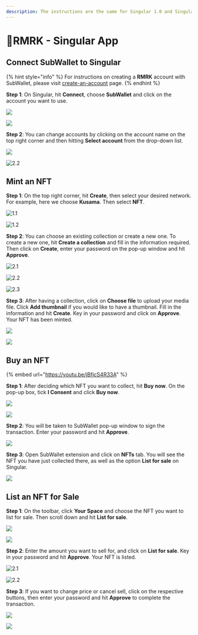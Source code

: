 ```yaml
---
description: The instructions are the same for Singular 1.0 and Singular 2.0.
---
```


# RMRK - Singular App

## Connect SubWallet to Singular

{% hint style="info" %}
For instructions on creating a **RMRK** account with SubWallet, please visit [create-an-account](../user-guide/create-an-account/ "mention") page.
{% endhint %}

**Step 1**: On Singular, hit **Connect**, choose **SubWallet** and click on the account you want to use.

![](../.gitbook/assets/rmrk1.png)

![](../.gitbook/assets/rmrk2.png)

**Step 2**: You can change accounts by clicking on the account name on the top right corner and then hitting **Select account** from the drop-down list.&#x20;

![](../.gitbook/assets/rmrk3.png)

![2.2](<../.gitbook/assets/Screen Shot 2022-04-23 at 11.19.41.png>)

## Mint an NFT

**Step 1**: On the top right corner, hit **Create**, then select your desired network. For example, here we choose **Kusama**. Then select **NFT**.

![1.1](../.gitbook/assets/rmrk4.png)

![1.2](../.gitbook/assets/rmrk5.png)

**Step 2**: You can choose an existing collection or create a new one. To create a new one, hit **Create a collection** and fill in the information required. Then click on **Create**, enter your password on the pop-up window and hit **Approve**.&#x20;

![2.1](../.gitbook/assets/rmrk6.png)

![2.2](<../.gitbook/assets/Screen Shot 2022-04-23 at 11.37.33.png>)

![2.3](<../.gitbook/assets/Screen Shot 2022-04-23 at 11.33.52.png>)

**Step 3**: After having a collection, click on **Choose file** to upload your media file. Click **Add thumbnail** if you would like to have a thumbnail. Fill in the information and hit **Create**. Key in your password and click on **Approve**. Your NFT has been minted.

![](<../.gitbook/assets/Screen Shot 2022-04-23 at 11.57.21.png>)

![](<../.gitbook/assets/Screen Shot 2022-04-23 at 11.54.42.png>)

## Buy an NFT&#x20;

{% embed url="https://youtu.be/jBfjcS4R33A" %}

**Step 1**: After deciding which NFT you want to collect, hit **Buy now**. On the pop-up box, tick **I Consent** and click **Buy now**.

![](../.gitbook/assets/rmrk8.png)

![](../.gitbook/assets/rmrk9.png)

**Step 2**: You will be taken to SubWallet pop-up window to sign the transaction. Enter your password and hit **Approve**.

![](<../.gitbook/assets/Screen Shot 2022-04-14 at 10.28.58.png>)

**Step 3**: Open SubWallet extension and click on **NFTs** tab. You will see the NFT you have just collected there, as well as the option **List for sale** on Singular.&#x20;

![](../.gitbook/assets/collect.png)

## List an NFT for Sale

**Step 1**: On the toolbar, click **Your Space** and choose the NFT you want to list for sale. Then scroll down and hit **List for sale**.&#x20;

![](../.gitbook/assets/rmrk10.png)

![](../.gitbook/assets/rmrk11.png)

**Step 2**: Enter the amount you want to sell for, and click on **List for sale**. Key in your password and hit **Approve**. Your NFT is listed.

![2.1](../.gitbook/assets/rmrk12.png)

![2.2](<../.gitbook/assets/Screen Shot 2022-04-23 at 12.11.26.png>)

**Step 3**: If you want to change price or cancel sell, click on the respective buttons, then enter your password and hit **Approve** to complete the transaction.&#x20;

![](<../.gitbook/assets/Screen Shot 2022-04-23 at 12.16.52.png>)

![](<../.gitbook/assets/Screen Shot 2022-04-23 at 12.17.17.png>)
